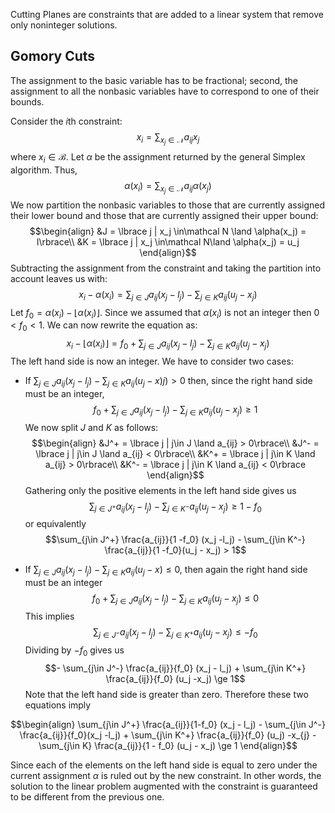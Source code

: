 
Cutting Planes are constraints that are added to a linear system that remove only noninteger solutions.

## Gomory Cuts

The assignment to the basic variable has to be fractional; second, the assignment to all the nonbasic variables have to correspond to one of their bounds. 

Consider the $i$th constraint:
$$x_i = \sum_{x_j \in \mathcal N} a_{ij} x_j$$
where $x_i\in\mathcal B$. Let $\alpha$ be the assignment returned by the general Simplex algorithm. Thus,
$$\alpha(x_i) = \sum_{x_j \in\mathcal N} a_{ij} \alpha(x_j)$$
We now partition the nonbasic variables to those that are currently assigned their lower bound and those that are currently assigned their upper bound:
$$\begin{align}
&J = \lbrace j | x_j \in\mathcal N \land \alpha(x_j) = l\rbrace\\
&K = \lbrace j | x_j \in\mathcal N\land \alpha(x_j) = u_j
\end{align}$$
Subtracting the assignment from the constraint and taking the partition into account leaves us with:
$$ x_i -\alpha(x_i) = \sum_{j\in J} a_{ij}(x_j - l_j) - \sum_{j\in K} a_{ij} (u_j - x_j)$$
Let $f_0 = \alpha(x_i) - \lfloor \alpha(x_i)\rfloor$. Since we assumed that $\alpha(x_i)$ is not an integer then $0 < f_0 < 1$. We can now rewrite the equation as:
$$x_i - \lfloor \alpha(x_i)\rfloor = f_0 + \sum_{j\in J}a_{ij}(x_j - l_j) - \sum_{j\in K} a_{ij}(u_j -x_j)$$
The left hand side is now an integer. We have to consider two cases:
- If $\sum_{j\in J} a_{ij}(x_j - l_j) - \sum_{j\in K} a_{ij} (u_j - x)j) > 0$ then, since the right hand side must be an integer, $$f_0 + \sum_{j\in J} a_{ij} (x_j -l_j) - \sum_{j\in K} a_{ij}(u_j - x_j) \ge 1$$ We now split $J$ and $K$ as follows: 
  $$\begin{align}
  &J^+ = \lbrace j | j\in J \land a_{ij} > 0\rbrace\\
  &J^- = \lbrace j | j\in J \land a_{ij} < 0\rbrace\\
  &K^+ = \lbrace j | j\in K \land a_{ij} > 0\rbrace\\
  &K^- = \lbrace j | j\in K \land a_{ij} < 0\rbrace
  \end{align}$$
  Gathering only the positive elements in the left hand side gives us
  $$\sum_{j\in J^+}a_{ij}(x_j -l_j) - \sum_{j\in K^-} a_{ij} (u_j - x_j) \ge 1 -f_0$$
  or equivalently
  $$\sum_{j\in J^+} \frac{a_{ij}}{1 -f_0} (x_j -l_j) - \sum_{j\in K^-} \frac{a_{ij}}{1 -f_0}(u_j - x_j) > 1$$
  
- If $\sum_{j\in J} a_{ij}(x_j -l_j) - \sum_{j\in K} a_{ij} (u_j - x) \le 0$, then again the right hand side must be an integer 
  $$f_0 + \sum_{j\in J} a_{ij} (x_j - l_j) - \sum_{j\in K} a_{ij}(u_j -x_j) \le 0$$
  This implies
  $$\sum_{j\in J^-} a_{ij}(x_j -l_j) - \sum_{j\in K^+} a_{ij}(u_j -x_j) \le -f_0$$
  Dividing by $-f_0$ gives us
  $$- \sum_{j\in J^-} \frac{a_{ij}}{f_0} (x_j - l_j) + \sum_{j\in K^+} \frac{a_{ij}}{f_0} (u_j -x_j) \ge 1$$
Note that the left hand side is greater than zero. Therefore these two equations imply

$$\begin{align}
\sum_{j\in J^+} \frac{a_{ij}}{1-f_0} (x_j - l_j) - \sum_{j\in J^-} \frac{a_{ij}}{f_0}(x_j -l_j) + \sum_{j\in K^+} \frac{a_{ij}}{f_0} (u_j) -x_{j} - \sum_{j\in K} \frac{a_{ij}}{1 - f_0} (u_j - x_j) \ge 1
\end{align}$$

Since each of the elements on the left hand side is equal to zero under the current assignment $\alpha$ is ruled out by the new constraint. In other words, the solution to the linear problem augmented with the constraint is guaranteed to be different from the previous one.

